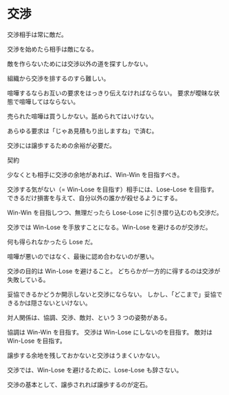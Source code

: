 # 交渉

交渉相手は常に敵だ。

交渉を始めたら相手は敵になる。

敵を作らないためには交渉以外の道を探すしかない。

組織から交渉を排するのすら難しい。

喧嘩するならお互いの要求をはっきり伝えなければならない。
要求が曖昧な状態で喧嘩してはならない。

売られた喧嘩は買うしかない。舐められてはいけない。

あらゆる要求は「じゃあ見積もり出しますね」で済む。

交渉には譲歩するための余裕が必要だ。

契約

少なくとも相手に交渉の余地があれば、Win-Win を目指すべき。

交渉する気がない（= Win-Lose を目指す）相手には、Lose-Lose を目指す。
できるだけ損害を与えて、自分以外の誰かが殺せるようにする。

Win-Win を目指しつつ、無理だったら Lose-Lose に引き摺り込むのも交渉だ。

交渉では Win-Lose を手放すことになる。Win-Lose を避けるのが交渉だ。

何も得られなかったら Lose だ。

喧嘩が悪いのではなく、最後に認め合わないのが悪い。

交渉の目的は Win-Lose を避けること。
どちらかが一方的に得するのは交渉が失敗している。

妥協できるかどうか開示しないと交渉にならない。
しかし、「どこまで」妥協できるかは隠さないといけない。

対人関係は、協調、交渉、敵対、という 3 つの姿勢がある。

協調は Win-Win を目指す。
交渉は Win-Lose にしないのを目指す。
敵対は Win-Lose を目指す。

譲歩する余地を残しておかないと交渉はうまくいかない。

交渉では、Win-Lose を避けるために、Lose-Lose も辞さない。

交渉の基本として、譲歩されれば譲歩するのが定石。
